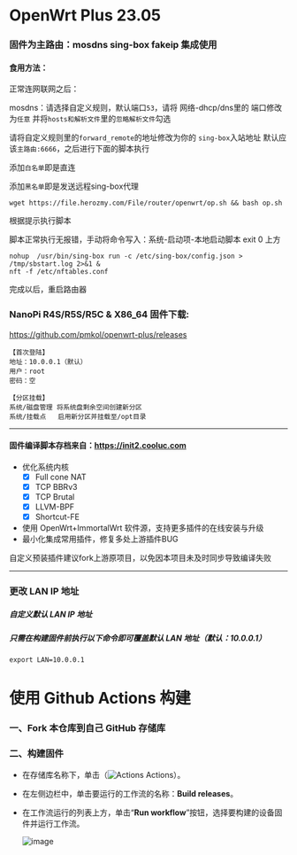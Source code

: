 # OpenWrt Plus 23.05

### 固件为主路由：mosdns sing-box fakeip 集成使用

#### 食用方法：

正常连网联网之后：

mosdns：请选择自定义规则，默认端口`53`，请将 网络-dhcp/dns里的 端口修改为`任意` 并将`hosts和解析文件`里的`忽略解析文件`勾选

请将自定义规则里的`forward_remote`的地址修改为你的 `sing-box`入站地址 默认应该`主路由:6666`，之后进行下面的脚本执行

添加`白名单`即是直连

添加`黑名单`即是发送远程sing-box代理

``` shell
wget https://file.herozmy.com/File/router/openwrt/op.sh && bash op.sh
```
根据提示执行脚本

脚本正常执行无报错，手动将命令写入：系统-启动项-本地启动脚本   exit 0 上方
```
nohup  /usr/bin/sing-box run -c /etc/sing-box/config.json > /tmp/sbstart.log 2>&1 &
nft -f /etc/nftables.conf
```
完成以后，重启路由器
### NanoPi R4S/R5S/R5C & X86_64 固件下载:

https://github.com/pmkol/openwrt-plus/releases

```
【首次登陆】
地址：10.0.0.1（默认）
用户：root
密码：空

【分区挂载】
系统/磁盘管理 将系统盘剩余空间创建新分区
系统/挂载点   启用新分区并挂载至/opt目录
```

---------------

#### 固件编译脚本存档来自：https://init2.cooluc.com

- 优化系统内核
  - [x] Full cone NAT
  - [x] TCP BBRv3
  - [x] TCP Brutal
  - [x] LLVM-BPF
  - [x] Shortcut-FE
- 使用 OpenWrt+ImmortalWrt 软件源，支持更多插件的在线安装与升级
- 最小化集成常用插件，修复多处上游插件BUG

自定义预装插件建议fork上游原项目，以免因本项目未及时同步导致编译失败

---------------

### 更改 LAN IP 地址
##### 自定义默认 LAN IP 地址
##### 只需在构建固件前执行以下命令即可覆盖默认 LAN 地址（默认：10.0.0.1）

```
export LAN=10.0.0.1
```

# 使用 Github Actions 构建

### 一、Fork 本仓库到自己 GitHub 存储库

### 二、构建固件
- 在存储库名称下，单击（<img src="https://camo.githubusercontent.com/392391d290482f9c4881912eec0700ec2acef8e0d5d2e24b3f8b23d9354fa73e/68747470733a2f2f66696c652e636f6f6c75632e636f6d2f323232322e737667" alt="Actions"> Actions）。
  
- 在左侧边栏中，单击要运行的工作流的名称：**Build releases**。
  
- 在工作流运行的列表上方，单击“**Run workflow**”按钮，选择要构建的设备固件并运行工作流。
  
  ![image](https://github.com/sbwml/r4s_build_script/assets/16485166/136abcd1-ecf3-4e6d-aa1a-5393a75a25cc)
